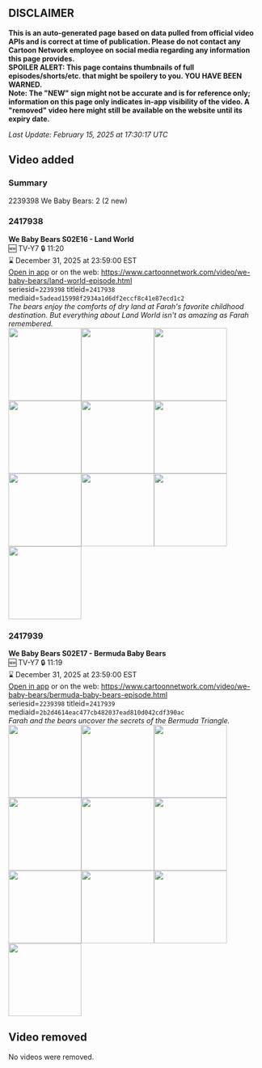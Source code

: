 ## DISCLAIMER
**This is an auto-generated page based on data pulled from official video APIs and is correct at time of publication. Please do not contact any Cartoon Network employee on social media regarding any information this page provides.**  
**SPOILER ALERT: This page contains thumbnails of full episodes/shorts/etc. that might be spoilery to you. YOU HAVE BEEN WARNED.**  
**Note: The "NEW" sign might not be accurate and is for reference only; information on this page only indicates in-app visibility of the video. A "removed" video here might still be available on the website until its expiry date.**  

_Last Update: February 15, 2025 at 17:30:17 UTC_
## Video added
### Summary
2239398 We Baby Bears: 2 (2 new)  
### 2417938
**We Baby Bears S02E16 - Land World**  
🆕 TV-Y7 🔒 11:20  
⌛ December 31, 2025 at 23:59:00 EST  
[Open in app](https://cnvideo.sercomkc.org/redirector.html?type=cnapp&seriesid=2239398&titleid=2417938&mediaid=5adead15998f2934a1d6df2eccf8c41e87ecd1c2) or on the web: https://www.cartoonnetwork.com/video/we-baby-bears/land-world-episode.html  
seriesid=`2239398` titleid=`2417938` mediaid=`5adead15998f2934a1d6df2eccf8c41e87ecd1c2`  
_The bears enjoy the comforts of dry land at Farah's favorite childhood destination. But everything about Land World isn't as amazing as Farah remembered._  
<a href="https://s3.amazonaws.com/cartoonorchestrator/2417938_001_1280x720.jpg"><img src="https://s3.amazonaws.com/cartoonorchestrator/2417938_001_640x360.jpg" height="144px" /></a><a href="https://s3.amazonaws.com/cartoonorchestrator/2417938_002_1280x720.jpg"><img src="https://s3.amazonaws.com/cartoonorchestrator/2417938_002_640x360.jpg" height="144px" /></a><a href="https://s3.amazonaws.com/cartoonorchestrator/2417938_003_1280x720.jpg"><img src="https://s3.amazonaws.com/cartoonorchestrator/2417938_003_640x360.jpg" height="144px" /></a><a href="https://s3.amazonaws.com/cartoonorchestrator/2417938_004_1280x720.jpg"><img src="https://s3.amazonaws.com/cartoonorchestrator/2417938_004_640x360.jpg" height="144px" /></a><a href="https://s3.amazonaws.com/cartoonorchestrator/2417938_005_1280x720.jpg"><img src="https://s3.amazonaws.com/cartoonorchestrator/2417938_005_640x360.jpg" height="144px" /></a><a href="https://s3.amazonaws.com/cartoonorchestrator/2417938_006_1280x720.jpg"><img src="https://s3.amazonaws.com/cartoonorchestrator/2417938_006_640x360.jpg" height="144px" /></a><a href="https://s3.amazonaws.com/cartoonorchestrator/2417938_007_1280x720.jpg"><img src="https://s3.amazonaws.com/cartoonorchestrator/2417938_007_640x360.jpg" height="144px" /></a><a href="https://s3.amazonaws.com/cartoonorchestrator/2417938_008_1280x720.jpg"><img src="https://s3.amazonaws.com/cartoonorchestrator/2417938_008_640x360.jpg" height="144px" /></a><a href="https://s3.amazonaws.com/cartoonorchestrator/2417938_009_1280x720.jpg"><img src="https://s3.amazonaws.com/cartoonorchestrator/2417938_009_640x360.jpg" height="144px" /></a><a href="https://s3.amazonaws.com/cartoonorchestrator/2417938_010_1280x720.jpg"><img src="https://s3.amazonaws.com/cartoonorchestrator/2417938_010_640x360.jpg" height="144px" /></a>
### 2417939
**We Baby Bears S02E17 - Bermuda Baby Bears**  
🆕 TV-Y7 🔒 11:19  
⌛ December 31, 2025 at 23:59:00 EST  
[Open in app](https://cnvideo.sercomkc.org/redirector.html?type=cnapp&seriesid=2239398&titleid=2417939&mediaid=2b2d4614eac477cb482037ead810d042cdf390ac) or on the web: https://www.cartoonnetwork.com/video/we-baby-bears/bermuda-baby-bears-episode.html  
seriesid=`2239398` titleid=`2417939` mediaid=`2b2d4614eac477cb482037ead810d042cdf390ac`  
_Farah and the bears uncover the secrets of the Bermuda Triangle._  
<a href="https://s3.amazonaws.com/cartoonorchestrator/2417939_001_1280x720.jpg"><img src="https://s3.amazonaws.com/cartoonorchestrator/2417939_001_640x360.jpg" height="144px" /></a><a href="https://s3.amazonaws.com/cartoonorchestrator/2417939_002_1280x720.jpg"><img src="https://s3.amazonaws.com/cartoonorchestrator/2417939_002_640x360.jpg" height="144px" /></a><a href="https://s3.amazonaws.com/cartoonorchestrator/2417939_003_1280x720.jpg"><img src="https://s3.amazonaws.com/cartoonorchestrator/2417939_003_640x360.jpg" height="144px" /></a><a href="https://s3.amazonaws.com/cartoonorchestrator/2417939_004_1280x720.jpg"><img src="https://s3.amazonaws.com/cartoonorchestrator/2417939_004_640x360.jpg" height="144px" /></a><a href="https://s3.amazonaws.com/cartoonorchestrator/2417939_005_1280x720.jpg"><img src="https://s3.amazonaws.com/cartoonorchestrator/2417939_005_640x360.jpg" height="144px" /></a><a href="https://s3.amazonaws.com/cartoonorchestrator/2417939_006_1280x720.jpg"><img src="https://s3.amazonaws.com/cartoonorchestrator/2417939_006_640x360.jpg" height="144px" /></a><a href="https://s3.amazonaws.com/cartoonorchestrator/2417939_007_1280x720.jpg"><img src="https://s3.amazonaws.com/cartoonorchestrator/2417939_007_640x360.jpg" height="144px" /></a><a href="https://s3.amazonaws.com/cartoonorchestrator/2417939_008_1280x720.jpg"><img src="https://s3.amazonaws.com/cartoonorchestrator/2417939_008_640x360.jpg" height="144px" /></a><a href="https://s3.amazonaws.com/cartoonorchestrator/2417939_009_1280x720.jpg"><img src="https://s3.amazonaws.com/cartoonorchestrator/2417939_009_640x360.jpg" height="144px" /></a><a href="https://s3.amazonaws.com/cartoonorchestrator/2417939_010_1280x720.jpg"><img src="https://s3.amazonaws.com/cartoonorchestrator/2417939_010_640x360.jpg" height="144px" /></a>
## Video removed
No videos were removed.  
